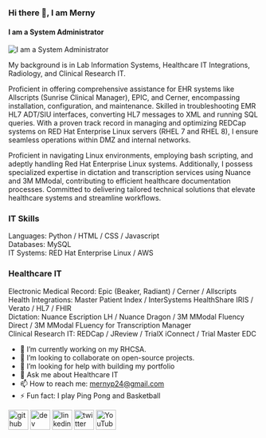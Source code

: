 ### Hi there 👋, I am Merny
#### I am a System Administrator
![I am a System Administrator](https://pbs.twimg.com/profile_banners/200190025/1700198702/600x200)

My background is in Lab Information Systems, Healthcare IT Integrations, Radiology, and Clinical Research IT. 

Proficient in offering comprehensive assistance for EHR systems like Allscripts (Sunrise Clinical Manager), EPIC, and Cerner, encompassing installation, configuration, and maintenance. Skilled in troubleshooting EMR HL7 ADT/SIU interfaces, converting HL7 messages to XML and running SQL queries. With a proven track record in managing and optimizing REDCap systems on RED Hat Enterprise Linux servers (RHEL 7 and RHEL 8), I ensure seamless operations within DMZ and internal networks. 

Proficient in navigating Linux environments, employing bash scripting, and adeptly handling Red Hat Enterprise Linux systems. Additionally, I possess specialized expertise in dictation and transcription services using Nuance and 3M MModal, contributing to efficient healthcare documentation processes. Committed to delivering tailored technical solutions that elevate healthcare systems and streamline workflows.

### IT Skills  
Languages: Python / HTML / CSS / Javascript  
Databases: MySQL  
IT Systems: RED Hat Enterprise Linux / AWS  

### Healthcare IT 
Electronic Medical Record: Epic (Beaker, Radiant) / Cerner / Allscripts  
Health Integrations: Master Patient Index / InterSystems HealthShare IRIS / Verato / HL7 / FHIR  
Dictation: Nuance Escription LH / Nuance Dragon / 3M MModal Fluency Direct / 3M MModal FLuency for Transcription Manager  
Clinical Research IT: REDCap / JReview / TrialX iConnect / Trial Master EDC  

- 🔭 I’m currently working on my RHCSA. 
- 🤝 I’m looking to collaborate on open-source projects. 
- 🤔 I’m looking for help with building my portfolio 
- 💬 Ask me about Healthcare IT 
- 📫 How to reach me: mernyp24@gmail.com 
- ⚡ Fun fact: I play Ping Pong and Basketball 


[<img src='https://cdn.jsdelivr.net/npm/simple-icons@3.0.1/icons/github.svg' alt='github' height='40'>](https://github.com/merny24)  [<img src='https://cdn.jsdelivr.net/npm/simple-icons@3.0.1/icons/dev-dot-to.svg' alt='dev' height='40'>](https://dev.to/merny24)  [<img src='https://cdn.jsdelivr.net/npm/simple-icons@3.0.1/icons/linkedin.svg' alt='linkedin' height='40'>](https://www.linkedin.com/in/merny-pierre-27563984/)  [<img src='https://cdn.jsdelivr.net/npm/simple-icons@3.0.1/icons/twitter.svg' alt='twitter' height='40'>](https://twitter.com/mernypierre)  [<img src='https://cdn.jsdelivr.net/npm/simple-icons@3.0.1/icons/youtube.svg' alt='YouTube' height='40'>](https://www.youtube.com/channel/Itstheofficial24)  

<!--START_SECTION:badges-->


<!--END_SECTION:badges-->
